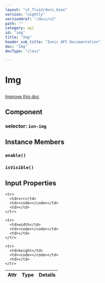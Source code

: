 ```yaml
---
layout: "v2_fluid/docs_base"
version: "nightly"
versionHref: "/docs/v2"
path: ""
category: api
id: "img"
title: "Img"
header_sub_title: "Ionic API Documentation"
doc: "Img"
docType: "class"

---
```










<h1 class="api-title">
<a class="anchor" name="img" href="#img"></a>

Img






</h1>

<a class="improve-v2-docs" href="http://github.com/driftyco/ionic/edit/2.0//ionic/components/img/img.ts#L4">
Improve this doc
</a>








<h2><a class="anchor" name="Component" href="#Component"></a>Component</h2>
<h3>selector: <code>ion-img</code></h3>
<!-- @usage tag -->


<!-- @property tags -->



<!-- instance methods on the class -->

<h2><a class="anchor" name="instance-members" href="#instance-members"></a>Instance Members</h2>

<div id="enable"></div>

<h3>
<a class="anchor" name="enable" href="#enable"></a>
<code>enable()</code>
  

</h3>












<div id="isVisible"></div>

<h3>
<a class="anchor" name="isVisible" href="#isVisible"></a>
<code>isVisible()</code>
  

</h3>











<!-- input methods on the class -->
<h2><a class="anchor" name="input-properties" href="#input-properties"></a>Input Properties</h2>
<table class="table param-table" style="margin:0;">
  <thead>
    <tr>
      <th>Attr</th>
      <th>Type</th>
      <th>Details</th>
    </tr>
  </thead>
  <tbody>
    
    <tr>
      <td>src</td>
      <td><code></code></td>
      <td></td>
    </tr>
    
    <tr>
      <td>width</td>
      <td><code></code></td>
      <td></td>
    </tr>
    
    <tr>
      <td>height</td>
      <td><code></code></td>
      <td></td>
    </tr>
    
  </tbody>
</table><!-- related link --><!-- end content block -->


<!-- end body block -->

